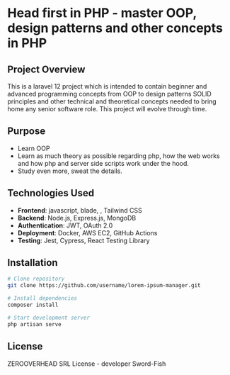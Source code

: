 # Head first in PHP - master OOP, design patterns and other concepts in PHP

## Project Overview
This is a laravel 12 project which is intended to contain beginner and advanced programming concepts from OOP to design patterns SOLID principles and other technical and theoretical concepts needed to bring home any senior software role. This project will evolve through time.

## Purpose
- Learn OOP 
- Learn as much theory as possible regarding php, how the web works and how php and server side scripts work under the hood.
- Study even more, sweat the details.

## Technologies Used
- **Frontend**: javascript, blade, , Tailwind CSS
- **Backend**: Node.js, Express.js, MongoDB
- **Authentication**: JWT, OAuth 2.0
- **Deployment**: Docker, AWS EC2, GitHub Actions
- **Testing**: Jest, Cypress, React Testing Library

## Installation
```bash
# Clone repository
git clone https://github.com/username/lorem-ipsum-manager.git

# Install dependencies
composer install

# Start development server
php artisan serve
```


## License
ZEROOVERHEAD SRL License - developer Sword-Fish